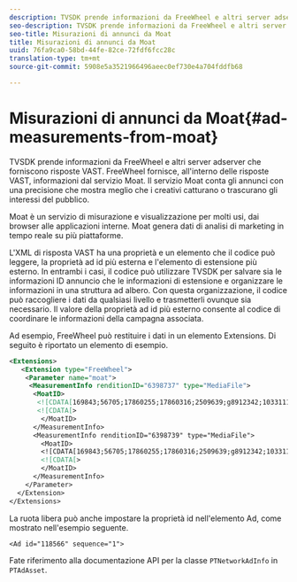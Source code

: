 ```yaml
---
description: TVSDK prende informazioni da FreeWheel e altri server adserver che forniscono risposte VAST. FreeWheel fornisce, all'interno delle risposte VAST, informazioni dal servizio Moat. Il servizio Moat conta gli annunci con una precisione che mostra meglio che i creativi catturano o trascurano gli interessi del pubblico.
seo-description: TVSDK prende informazioni da FreeWheel e altri server adserver che forniscono risposte VAST. FreeWheel fornisce, all'interno delle risposte VAST, informazioni dal servizio Moat. Il servizio Moat conta gli annunci con una precisione che mostra meglio che i creativi catturano o trascurano gli interessi del pubblico.
seo-title: Misurazioni di annunci da Moat
title: Misurazioni di annunci da Moat
uuid: 76fa9ca0-58bd-44fe-82ce-72fdf6fcc28c
translation-type: tm+mt
source-git-commit: 5908e5a3521966496aeec0ef730e4a704fddfb68

---
```



# Misurazioni di annunci da Moat{#ad-measurements-from-moat}

TVSDK prende informazioni da FreeWheel e altri server adserver che forniscono risposte VAST. FreeWheel fornisce, all&#39;interno delle risposte VAST, informazioni dal servizio Moat. Il servizio Moat conta gli annunci con una precisione che mostra meglio che i creativi catturano o trascurano gli interessi del pubblico.

Moat è un servizio di misurazione e visualizzazione per molti usi, dai browser alle applicazioni interne. Moat genera dati di analisi di marketing in tempo reale su più piattaforme.

L&#39;XML di risposta VAST ha una proprietà e un elemento che il codice può leggere, la proprietà ad id più esterna e l&#39;elemento di estensione più esterno. In entrambi i casi, il codice può utilizzare TVSDK per salvare sia le informazioni ID annuncio che le informazioni di estensione e organizzare le informazioni in una struttura ad albero. Con questa organizzazione, il codice può raccogliere i dati da qualsiasi livello e trasmetterli ovunque sia necessario. Il valore della proprietà ad id più esterno consente al codice di coordinare le informazioni della campagna associata.

Ad esempio, FreeWheel può restituire i dati in un elemento Extensions. Di seguito è riportato un elemento di esempio.

```xml
<Extensions> 
   <Extension type="FreeWheel"> 
    <Parameter name="moat"> 
     <MeasurementInfo renditionID="6398737" type="MediaFile"> 
      <MoatID> 
       <![CDATA[169843;56705;17860255;17860316;2509639;g8912342;103311138;g436558;530633]]]]> 
       <![CDATA[> 
        </MoatID> 
      </MeasurementInfo> 
      <MeasurementInfo renditionID="6398739" type="MediaFile"> 
        <MoatID> 
        <![CDATA[169843;56705;17860255;17860316;2509639;g8912342;103311138;g436558;530633]]]]> 
        <![CDATA[> 
        </MoatID> 
      </MeasurementInfo> 
    </Parameter> 
  </Extension> 
</Extensions>
```

La ruota libera può anche impostare la proprietà id nell&#39;elemento Ad, come mostrato nell&#39;esempio seguente.

```
<Ad id="118566" sequence="1">
```

Fate riferimento alla documentazione API per la classe `PTNetworkAdInfo` in `PTAdAsset`.
